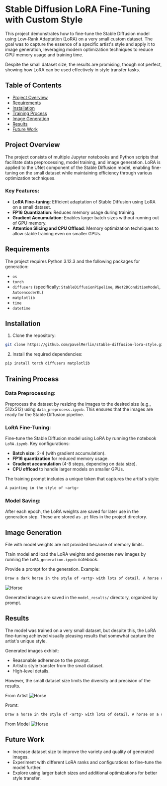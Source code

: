 # Stable Diffusion LoRA Fine-Tuning with Custom Style

This project demonstrates how to fine-tune the Stable Diffusion model using Low-Rank Adaptation (LoRA) on a very small custom dataset. The goal was to capture the essence of a specific artist's style and apply it to image generation, leveraging modern optimization techniques to reduce GPU memory usage and training time.

Despite the small dataset size, the results are promising, though not perfect, showing how LoRA can be used effectively in style transfer tasks.

## Table of Contents

- [Project Overview](#project-overview)
- [Requirements](#requirements)
- [Installation](#installation)
- [Training Process](#training-process)
- [Image Generation](#image-generation)
- [Results](#results)
- [Future Work](#future-work)

## Project Overview

The project consists of multiple Jupyter notebooks and Python scripts that facilitate data preprocessing, model training, and image generation. LoRA is applied to the UNet component of the Stable Diffusion model, enabling fine-tuning on the small dataset while maintaining efficiency through various optimization techniques.

### Key Features:

- **LoRA Fine-tuning**: Efficient adaptation of Stable Diffusion using LoRA on a small dataset.
- **FP16 Quantization**: Reduces memory usage during training.
- **Gradient Accumulation**: Enables larger batch sizes without running out of GPU memory.
- **Attention Slicing and CPU Offload**: Memory optimization techniques to allow stable training even on smaller GPUs.

## Requirements

The project requires Python 3.12.3 and the following packages for generation:

- `os`
- `torch`
- `diffusers` (specifically: `StableDiffusionPipeline`, `UNet2DConditionModel`, `AutoencoderKL`)
- `matplotlib`
- `time`
- `datetime`

## Installation

1. Clone the repository:

```bash
git clone https://github.com/pavelMerlin/stable-diffusion-lora-style.git cd stable-diffusion-lora-style
```

2. Install the required dependencies:

```bash
pip install torch diffusers matplotlib
```

## Training Process

### Data Preprocessing:

Preprocess the dataset by resizing the images to the desired size (e.g., 512x512) using `data_preprocess.ipynb`. This ensures that the images are ready for the Stable Diffusion pipeline.

### LoRA Fine-Tuning:

Fine-tune the Stable Diffusion model using LoRA by running the notebook `LoRA.ipynb`. Key configurations:

- **Batch size**: 2-4 (with gradient accumulation).
- **FP16 quantization** for reduced memory usage.
- **Gradient accumulation** (4-8 steps, depending on data size).
- **CPU offload** to handle larger models on smaller GPUs.

The training prompt includes a unique token that captures the artist's style:
```bash
A painting in the style of <artg>
```

### Model Saving:

After each epoch, the LoRA weights are saved for later use in the generation step. These are stored as `.pt` files in the project directory.

## Image Generation

File with model weights are not provided because of memory limits.

Train model and load the LoRA weights and generate new images by running the `LoRA_generation.ipynb` notebook.

Provide a prompt for the generation. Example:

```bash
Draw a dark horse in the style of <artg> with lots of detail. A horse on a dark watercolor background.
```
![Horse](model_results/Draw_a_dark_horse_in_the_style_of_artg_with_lots_o/generated_20241011_104954_2.png)

Generated images are saved in the `model_results/` directory, organized by prompt.

## Results

The model was trained on a very small dataset, but despite this, the LoRA fine-tuning achieved visually pleasing results that somewhat capture the artist's unique style.

Generated images exhibit:

- Reasonable adherence to the prompt.
- Artistic style transfer from the small dataset.
- High-level details.

However, the small dataset size limits the diversity and precision of the results.

From Artist
![Horse](model_results/24.jpg)

Promt:
```bash
Draw a horse in the style of <artg> with lots of detail. A horse on a dark background.
```

From Model
![Horse](model_results/generated_Draw_a_dark_horse_with_lots_of_detail._A_horse_on__20241008_111949_3.png)

## Future Work

- Increase dataset size to improve the variety and quality of generated images.
- Experiment with different LoRA ranks and configurations to fine-tune the model further.
- Explore using larger batch sizes and additional optimizations for better style transfer.
